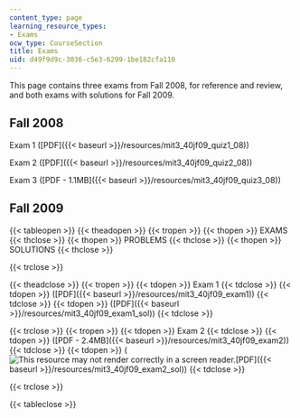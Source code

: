 ```yaml
---
content_type: page
learning_resource_types:
- Exams
ocw_type: CourseSection
title: Exams
uid: d49f9d9c-3036-c5e3-6299-1be182cfa110
---
```


This page contains three exams from Fall 2008, for reference and review, and both exams with solutions for Fall 2009.

Fall 2008
---------

Exam 1 ([PDF]({{< baseurl >}}/resources/mit3_40jf09_quiz1_08))

Exam 2 ([PDF]({{< baseurl >}}/resources/mit3_40jf09_quiz2_08))

Exam 3 ([PDF - 1.1MB]({{< baseurl >}}/resources/mit3_40jf09_quiz3_08))

Fall 2009
---------

{{< tableopen >}}
{{< theadopen >}}
{{< tropen >}}
{{< thopen >}}
EXAMS
{{< thclose >}}
{{< thopen >}}
PROBLEMS
{{< thclose >}}
{{< thopen >}}
SOLUTIONS
{{< thclose >}}

{{< trclose >}}

{{< theadclose >}}
{{< tropen >}}
{{< tdopen >}}
Exam 1
{{< tdclose >}}
{{< tdopen >}}
([PDF]({{< baseurl >}}/resources/mit3_40jf09_exam1))
{{< tdclose >}}
{{< tdopen >}}
([PDF]({{< baseurl >}}/resources/mit3_40jf09_exam1_sol))
{{< tdclose >}}

{{< trclose >}}
{{< tropen >}}
{{< tdopen >}}
Exam 2
{{< tdclose >}}
{{< tdopen >}}
([PDF - 2.4MB]({{< baseurl >}}/resources/mit3_40jf09_exam2))
{{< tdclose >}}
{{< tdopen >}}
(![This resource may not render correctly in a screen reader.](/images/inacessible.gif)[PDF]({{< baseurl >}}/resources/mit3_40jf09_exam2_sol))
{{< tdclose >}}

{{< trclose >}}

{{< tableclose >}}